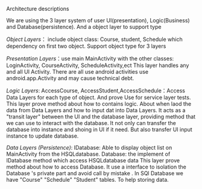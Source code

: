 Architecture descriptions


We are using the 3 layer system of  user UI(presentation), Logic(Business) and  Database(persistence).  And a  object  layer to support type 


*Object Layers*： include object class: Course, student, Schedule which dependency on first two object. Support object type for 3 layers

*Presentation Layers*：use main MainActivity  with the other classes:  LoginActivity,  CourseActivity,  ScheduleActivity,ect
This layer handles any and all UI Activity. There are all use android activities use android.app.Activity and may cause technical debt.


*Logic Layers*: AccessCourse, AccessStudent,AccessSchedule：Access Data Layers for each type of object. And  prove Use for service layer tests.
This layer prove method about how to contains logic. About when laod the data from Data Layers and how to input dat into Data Layers.
It acts as a "transit layer" between the UI and the database layer, providing method that we can use to interact with the database.
It not only can transfer the database into instance and shoing in UI if it need. But also transfer UI input instance to update database.


*Data Layers (Persistence)*:	IDatabase: Able to display object list on MainActivity from the HSQLdatabase.
Database: the implement of IDatabase method which access HSQLdatabase data
This layer prove method about how to access Database.  It use a interface to  isolation the Database 's  private  part and avoid call by mistake .
In SQl Database we have "Course" "Schedule" "Student"  tables. To help storing data.
